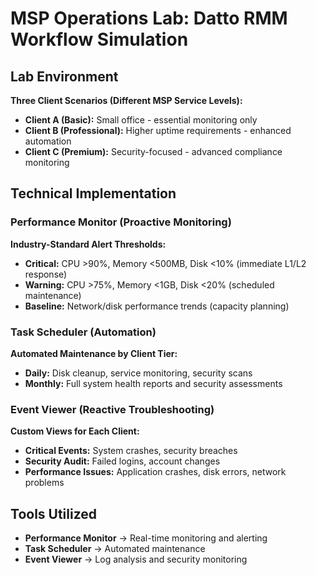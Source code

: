 # MSP Operations Lab: Datto RMM Workflow Simulation

## Lab Environment
**Three Client Scenarios (Different MSP Service Levels):**
* **Client A (Basic):** Small office - essential monitoring only
* **Client B (Professional):** Higher uptime requirements - enhanced automation  
* **Client C (Premium):** Security-focused - advanced compliance monitoring

## Technical Implementation

### Performance Monitor (Proactive Monitoring)
**Industry-Standard Alert Thresholds:**
- **Critical:** CPU >90%, Memory <500MB, Disk <10% (immediate L1/L2 response)
- **Warning:** CPU >75%, Memory <1GB, Disk <20% (scheduled maintenance)
- **Baseline:** Network/disk performance trends (capacity planning)

### Task Scheduler (Automation)
**Automated Maintenance by Client Tier:**
- **Daily:** Disk cleanup, service monitoring, security scans
- **Monthly:** Full system health reports and security assessments

### Event Viewer (Reactive Troubleshooting)
**Custom Views for Each Client:**
- **Critical Events:** System crashes, security breaches
- **Security Audit:** Failed logins, account changes
- **Performance Issues:** Application crashes, disk errors, network problems

## Tools Utilized
* **Performance Monitor** → Real-time monitoring and alerting
* **Task Scheduler** → Automated maintenance 
* **Event Viewer** → Log analysis and security monitoring
